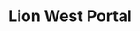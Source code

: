 ---
layout: place
title: "Lion West Portal"
permalink: /california/san-francisco/lion-west-portal.html
stateAbbr: CA
stateName: California
cityName: San Francisco
seo:
  name: "Lion West Portal"
  type: Restaurant
  links: https://lionwestportal.com/
description: "Lion West Portal serves delicious sushi in San Francisco, California. Try fresh Japanese dishes for a great dining experience. Available for, and dinner."
place_id: ChIJoTonKAB9j4AREVbqEuhgHYw
photos:
  - name: >-
      places/ChIJoTonKAB9j4AREVbqEuhgHYw/photos/AeeoHcJCZyhqrmeE1NC1U6JWs88JfV5n62O1rdCesMWExL9VcHrwXlHcIU8-1XUe8LANgywSFvv_rpB75ANffTUvhoMScblzVc6vjd9OBzew3FlG33iy5T0UgpOlBuW7FGK1LLzW3cRTEJ9dJ-neiArlt0lf7RKjwxtsZqHm6Q_xT74mEYJab1wBQlLsJY8pVncPMJUb2CN59s67RI8TKP3DJmX0pOfIydhe4-21yLkbaZBHmmnvAcCn0Cc5yzwj30HwhVTopL5JAos1yScqXr7d-YXyIIUpyRIkN9A43f3EorizJVjP4g4WXDPjYEsTAOzcbdSLaaWEh0T0MH9kjEjdMijEDDUp8uYPyU7rEoH2JdtH_D8fdExqorEZmuJcmTGQPsUJYvPAeuXZc2Zc7HOBl71unkEf8pjOt0jO-ujQePtYIg
    widthPx: 4800
    heightPx: 3600
    authorAttributions:
      - displayName: Mike Gaal
        uri: https://maps.google.com/maps/contrib/108204102116438754698
        photoUri: >-
          https://lh3.googleusercontent.com/a-/ALV-UjUoYm7YO5zs8XkHAMYMSBes46wbRoMtsrCa6s3yWEJ0AT9nUDZpYQ=s100-p-k-no-mo
    flagContentUri: >-
      https://www.google.com/local/imagery/report/?cb_client=maps_api_places.places_api&image_key=!1e10!2sCIHM0ogKEICAgIDPrp32UA&hl=en-US
    googleMapsUri: >-
      https://www.google.com/maps/place//data=!3m4!1e2!3m2!1sCIHM0ogKEICAgIDPrp32UA!2e10!4m2!3m1!1s0x808f7d0028273aa1:0x8c1d60e812ea5611
  - name: >-
      places/ChIJoTonKAB9j4AREVbqEuhgHYw/photos/AeeoHcIRKXfJWLLcdFvJrVKdm2rOVLyZpugV1ttQsVVIlwxYDSiDJ7uyS08FUF94LZFjzr9Hv52AZWosiWfj2Isatc68_gYeSC5WLHNn7sHAaXPx7zuWyNf2ylnqMacL8O96Y6GLhB9WeUmxxgeQE6DJ-qG2vEQOhImiBIeGZrGdmDOL6oItQ6rUmLVP82tzI7qKQjkHNQ-UVsuV0jK9ONs7ZicogbGX3v0Qz6Y1UQdqlc0AB62vCjLUCWB6WeXxWfdDUu1rNFh1W8XCqfzDN_udP0ap_3Sh5JnbcagMLPzffxL4mLHxRNN5XANMuUB9nuY-JebMpmtq65B2H7qyYRapF_TmxOmU5hQK_LCURkOVmOlRZjoSILjGy0CJHJYv1msWN26n5yWUEE9pdDHlTUyNKoq3J3wlmr4I-viSNHZYQ9Mm1Q
    widthPx: 4032
    heightPx: 3024
    authorAttributions:
      - displayName: Grace Yuen
        uri: https://maps.google.com/maps/contrib/108110912267176227388
        photoUri: >-
          https://lh3.googleusercontent.com/a/ACg8ocKy_VcFQPaUVdGmEjTqyxaZJ98zvV_DPPJbAMWBacAaezTbNA=s100-p-k-no-mo
    flagContentUri: >-
      https://www.google.com/local/imagery/report/?cb_client=maps_api_places.places_api&image_key=!1e10!2sCIHM0ogKEICAgMCI9czZbw&hl=en-US
    googleMapsUri: >-
      https://www.google.com/maps/place//data=!3m4!1e2!3m2!1sCIHM0ogKEICAgMCI9czZbw!2e10!4m2!3m1!1s0x808f7d0028273aa1:0x8c1d60e812ea5611
  - name: >-
      places/ChIJoTonKAB9j4AREVbqEuhgHYw/photos/AeeoHcKebRx3FrRhTwS231rq0ldZdpWFnRZN7EutEjBtX-wt4RSgZvHSab0dFLzCu04tO4dvxusqUjAksL-HAWOPMW568pCNf2t3BYoPuN_ZIVTvndrvXmD8cXH6582VFGeLz6jadGlhy2vCSkL6dZfyJ01flLpOeCJcRmVCAKqRJqNO8Q-XHuppuAukOpNU_gRPoE_vd7WUJxPx2u5TzwWwoeq-WE6L8qwJHQWLIBp_gwaOhFJ2qukWKFLPcUmnQwnt-GbMwXVFRbvg2pAZjXGIU1mkp2LBuMihuCL-dhuSLIz5SUseOzegjI95euICIsQpwab88fvNL4ADav14F--YXZi4NM5cqejMf1He7i6f1ToEZOghwS9s2ipsAot0gcIzoW4vqLkXuqPhO1wdIBqIazJsLOWBcD8x7BmkPOWe4eaa7Rc
    widthPx: 4032
    heightPx: 3024
    authorAttributions:
      - displayName: Gaelen Gates
        uri: https://maps.google.com/maps/contrib/107636754349613569316
        photoUri: >-
          https://lh3.googleusercontent.com/a-/ALV-UjWnoFYUaYn1OcFXDGOBDAwC9iH9osbbS7c3uygTxL319HFQsiOz=s100-p-k-no-mo
    flagContentUri: >-
      https://www.google.com/local/imagery/report/?cb_client=maps_api_places.places_api&image_key=!1e10!2sCIHM0ogKEICAgMDA7oSnuwE&hl=en-US
    googleMapsUri: >-
      https://www.google.com/maps/place//data=!3m4!1e2!3m2!1sCIHM0ogKEICAgMDA7oSnuwE!2e10!4m2!3m1!1s0x808f7d0028273aa1:0x8c1d60e812ea5611
  - name: >-
      places/ChIJoTonKAB9j4AREVbqEuhgHYw/photos/AeeoHcLs55a8kL76C14ue1VvzQ5tsa3hf7Sr54LC8-NWYHBzYyBVYN6j91xZ-K1TpJXwQjKx5ay7-hM3XRWTpO4fnMhFVMBn1bjxPTs_W4EOG3ZayTc55kPRyj27SBvIFzCuodTtxqcSPoeAU4JGbFFTXXePzUI21CKg6yUcAvqFgxIkfHYk-P-c0sSLDZ4hXGl-l1Y10js6EI9xajyP6Mi2JjORUgmMip4NmYARpju_5Sl049yMXsyhzEBKEP9ebHxHMCbf6gt5lH3rwgf-JM4XDrqOWHak_eDYsFH8VvAKPkR1NpNQj3F1DR6uCEVAxvszM9yj_sv3e8NIBe02hw7KkrTNlq_MUpZnAo5NWmax4fIbKOs3aVcfoSxRTgX3VsknTj0wTJW1vDRVUvslAeMa2OjWxmj_0A_bIxFwER65B9A
    widthPx: 4032
    heightPx: 3024
    authorAttributions:
      - displayName: Claudio Palma
        uri: https://maps.google.com/maps/contrib/100190772748742117107
        photoUri: >-
          https://lh3.googleusercontent.com/a-/ALV-UjXx1JvRrjP37sSS2T7AdNLvwLFKvTOypxWqBU95XMXxTpGdJsr5=s100-p-k-no-mo
    flagContentUri: >-
      https://www.google.com/local/imagery/report/?cb_client=maps_api_places.places_api&image_key=!1e10!2sCIHM0ogKEICAgICvo72zOQ&hl=en-US
    googleMapsUri: >-
      https://www.google.com/maps/place//data=!3m4!1e2!3m2!1sCIHM0ogKEICAgICvo72zOQ!2e10!4m2!3m1!1s0x808f7d0028273aa1:0x8c1d60e812ea5611
  - name: >-
      places/ChIJoTonKAB9j4AREVbqEuhgHYw/photos/AeeoHcIe5B0eOKemEcfUpPZjUrtpU5tlupHrNMnQdh4_NHnhjsZ89agekkIxmN7JnXoyUa0akojo2ceXCsl9Ngvg4Iaes1hh1VS1QVmj7yUo8GyhWwh5GKSBRO2kUSXsZWAZEOYRZaFWRps1Az1bu5pIwxh9GvqLqL-n4AAsMT774T7fziZurRcDyr5xGTBifi0u7h7lN77T4L6XhCA5whSAhjeOuwxSGYYQKM_byTCEmPTTEVdt3caOF1aL6maAm8pzYoTRbD0QXqm15NXll09JjIxATMvozwDTMaQ4OSngqQU_Syn63eBHUKSC_MUgqKHnqYSC19DBaSEXN-4TEWMOgBL4bVeQrGr5ety6sGJm16tQGL-zRSdshK_DjfowTV9EhsJobN2ffQ-jn93b2Ds-6BXol9roFx62dlk16n4mwnDxgMk
    widthPx: 4000
    heightPx: 3000
    authorAttributions:
      - displayName: Paul Chan
        uri: https://maps.google.com/maps/contrib/104085603801790709162
        photoUri: >-
          https://lh3.googleusercontent.com/a/ACg8ocKf-7PuxQ5FrExgluDNulVxO8jiEfakhcevgxiIL_TVzsRMAA=s100-p-k-no-mo
    flagContentUri: >-
      https://www.google.com/local/imagery/report/?cb_client=maps_api_places.places_api&image_key=!1e10!2sCIHM0ogKEICAgMCw85KN9wE&hl=en-US
    googleMapsUri: >-
      https://www.google.com/maps/place//data=!3m4!1e2!3m2!1sCIHM0ogKEICAgMCw85KN9wE!2e10!4m2!3m1!1s0x808f7d0028273aa1:0x8c1d60e812ea5611
  - name: >-
      places/ChIJoTonKAB9j4AREVbqEuhgHYw/photos/AeeoHcLvsVXt3hEKQk-M3VJn0n06gUhaY4p9wjxqSjnVIQxKxtIWo7h_sLv17uM80I-tfK-eOvBNZbA_qeuqcTNfnhxQS9BgLlCFBwsEY6aONOUjZ_8ONqZn877C1wzunt9D5AuaTBB50w2UnSuUI4jo3FjBnhpLHLq-Gb7_fX3rCJR8zgwTmslV18ENGRwttz4HNk-tzSsCp2V_MsCpt7-O_S8FuKIWus56DPL52Sa1g9qOyS-z9xb1EOIL4bIloUheeEdHKnBAeUFT7ZyJNUdJhrDUIHRptbL2tME30MXsvDi8sLTDaSLIVEvMxAQfG8zX28VBkk13bZtcoyFudurctlb2hEcDTqyKofZ-GqL87XNfXi560eGEc11VckDaATYkb-ef6nzWDXnIh5AySq9Fy1PAnqrCq2sQG8o943hiMsLXRXKr
    widthPx: 3600
    heightPx: 4800
    authorAttributions:
      - displayName: Claudio Palma
        uri: https://maps.google.com/maps/contrib/100190772748742117107
        photoUri: >-
          https://lh3.googleusercontent.com/a-/ALV-UjXx1JvRrjP37sSS2T7AdNLvwLFKvTOypxWqBU95XMXxTpGdJsr5=s100-p-k-no-mo
    flagContentUri: >-
      https://www.google.com/local/imagery/report/?cb_client=maps_api_places.places_api&image_key=!1e10!2sCIHM0ogKEICAgICvo72z2QE&hl=en-US
    googleMapsUri: >-
      https://www.google.com/maps/place//data=!3m4!1e2!3m2!1sCIHM0ogKEICAgICvo72z2QE!2e10!4m2!3m1!1s0x808f7d0028273aa1:0x8c1d60e812ea5611
  - name: >-
      places/ChIJoTonKAB9j4AREVbqEuhgHYw/photos/AeeoHcIyE_1M33mieTFKNrc7acrBwTFXjYyyASSQigtd5R3uf55rzEwQpuKW7Uohw97wJ6pn58iiGPnQjhmEmEUnUYYsrTluS7nZVACERsomsczbzf1-leTH1STahjpvVhDdRutp9HsZ33-FFXDgXr8ehOpXLPtMpR2McVFOyDkSbsRHt16Egx0uSJxi_ivRWu9pnAiOHhBwJQv6MNaXiCtM1O17CK_py8KJklUVDAhS6eNs7Ipfh3Mp0k3t-Zu0VUqKjiIilgjn5OxrRyJua0gX86aq4F8iPXRdeheX1ToxWjVA9ptKbMV7Y3m8Q-fqIRNpG0iYBYbeVukVIZUP0ucspM7r800dUS1ZsQV_4u1fs3jmikZg0_Ik1ho_Kz8_iHwTHXp5xiJy4Trvz98MFJcI1z1JG7vu527LlQRBiomLaHw08Q
    widthPx: 4000
    heightPx: 3000
    authorAttributions:
      - displayName: Paul Chan
        uri: https://maps.google.com/maps/contrib/104085603801790709162
        photoUri: >-
          https://lh3.googleusercontent.com/a/ACg8ocKf-7PuxQ5FrExgluDNulVxO8jiEfakhcevgxiIL_TVzsRMAA=s100-p-k-no-mo
    flagContentUri: >-
      https://www.google.com/local/imagery/report/?cb_client=maps_api_places.places_api&image_key=!1e10!2sCIHM0ogKEICAgMCw85KNNw&hl=en-US
    googleMapsUri: >-
      https://www.google.com/maps/place//data=!3m4!1e2!3m2!1sCIHM0ogKEICAgMCw85KNNw!2e10!4m2!3m1!1s0x808f7d0028273aa1:0x8c1d60e812ea5611
  - name: >-
      places/ChIJoTonKAB9j4AREVbqEuhgHYw/photos/AeeoHcKCJtFrwYAxYybDkRtbTFCcG6fN67RxjeIvvQuMebJthgSmDTqjmPsMUWU_VPwGjjWGn61jYXaKwefRVW9DglK2ZvTkon8ZZI3gkkOg6pu83qtxF7lfZ-VUZN98S70oBnAbldgcJPf5W_FdhIkkknDDsaOiQVvbWpx86F2aVdhREgyyNbBqlijICWzgeO8pr-Ln7nd68iUxBZlxrL7k0na5cbnu_fSgW_znyiq7M5K8uB2qSjKAFBxg_zMwijYoZjGIoJUEicPpWpsbGoPteaSIT6w5G11dlUngqshp268eY4aYPvHcq4a5kOLICV_8nuYgjYlhJ7bP_KeqreqqjIgaFG6wn_O_0Qr3YViKThORXBEQvoTZc9NHWCTusBQALyrq3vC5oIb1oQqhjp4bkc6cjZkjtn77nKHZ6c6BwKpofVQ9
    widthPx: 3024
    heightPx: 4032
    authorAttributions:
      - displayName: Ric Lee
        uri: https://maps.google.com/maps/contrib/104520885142305916611
        photoUri: >-
          https://lh3.googleusercontent.com/a-/ALV-UjW1zSDGElYZy89xtGHj63yKDvF8Fv4RcznT-Cs_QQlQCKZrcUXl=s100-p-k-no-mo
    flagContentUri: >-
      https://www.google.com/local/imagery/report/?cb_client=maps_api_places.places_api&image_key=!1e10!2sCIHM0ogKEICAgICP3uDY6QE&hl=en-US
    googleMapsUri: >-
      https://www.google.com/maps/place//data=!3m4!1e2!3m2!1sCIHM0ogKEICAgICP3uDY6QE!2e10!4m2!3m1!1s0x808f7d0028273aa1:0x8c1d60e812ea5611
  - name: >-
      places/ChIJoTonKAB9j4AREVbqEuhgHYw/photos/AeeoHcJvb60R5pYO9Q1LZjIfDz8ERlwUFvCsrls0tbzJuRaAlQkxljxd2i5tzKaqt9BpNt_CUFvwYwT2NaKPyTLe8WuYA6rn-FG3KfQKYrsc6Bs9Wr84aSstaXOsp-9Tzc5t_tL97axTVYo85gI8xD6Zclt0H1Zg8iCL1PdskuUYV-N4AQbbxvcMnoRRy71TfFv4oPf_gSmHA7F_VRIQSAsg4uHV6LcMH6A1RXHwh2bR_6ODeaAbBBAGZa6F5dsNNy01IdO4T8GEnNUpalXsALpCn8HT5tehFMbJ0ocPuqMRNiGNm3RsNK7qkn8C1ZeedLvAS2BbEz8O8-zhcUE9UCx_o5mSLLw-HYNiRtklWl1cvt2x3OTte2Tw2RQVQQyMSZmgCHi5whvFNdBMAxaoX0JW1OSPdQQO6Y0jyFK9SQbYrxJhMQ
    widthPx: 640
    heightPx: 532
    authorAttributions:
      - displayName: Drew Tillotson
        uri: https://maps.google.com/maps/contrib/117544953173352534404
        photoUri: >-
          https://lh3.googleusercontent.com/a/ACg8ocIn4jBgqmgwzCsDWElrYA-WX_IJaBU8hwj_trHpDucasuf9fg=s100-p-k-no-mo
    flagContentUri: >-
      https://www.google.com/local/imagery/report/?cb_client=maps_api_places.places_api&image_key=!1e10!2sCIHM0ogKEICAgICv7JjUfg&hl=en-US
    googleMapsUri: >-
      https://www.google.com/maps/place//data=!3m4!1e2!3m2!1sCIHM0ogKEICAgICv7JjUfg!2e10!4m2!3m1!1s0x808f7d0028273aa1:0x8c1d60e812ea5611
  - name: >-
      places/ChIJoTonKAB9j4AREVbqEuhgHYw/photos/AeeoHcLRAEyU4ThO4CzByfayb67WYaNkDvf6eNni508qL_fcY68j5gaFWb_3NpZL1K80fgLCYyWCW2Yb-bnfor0HagCpzVKuvgdiDBYOSEWLSgGXyIbn2ZyzDU9wEatU_iIULHMAnQZWTLW6egTicwGSh0iqDoghWK6tC7MtPFbGJj2PND1HgLv2X3ASVpxf6VDbalT1urwYJmHD1OPOQbrvmvDCOLtHc54IT7MlITCRG-6xSJVtf5w6DacsDrPGzOkdp8gvuBisnkgiXWnikF0Y-ijVkdg-4Mj30DQBzHDorIl-ORwaQO8tyrOcS1eiV9iBXhltNrzGVUntHww6-_AejvwlmtgsghPDQPq30RxcZVqtjgLw6cKRNg1l31KT9I-Wr5129pmUSImB3dA57uR4fj1m2WbCrtg6xf4m_gyOElUgrg
    widthPx: 3024
    heightPx: 4032
    authorAttributions:
      - displayName: Grace Yuen
        uri: https://maps.google.com/maps/contrib/108110912267176227388
        photoUri: >-
          https://lh3.googleusercontent.com/a/ACg8ocKy_VcFQPaUVdGmEjTqyxaZJ98zvV_DPPJbAMWBacAaezTbNA=s100-p-k-no-mo
    flagContentUri: >-
      https://www.google.com/local/imagery/report/?cb_client=maps_api_places.places_api&image_key=!1e10!2sCIHM0ogKEICAgMCI9czZXw&hl=en-US
    googleMapsUri: >-
      https://www.google.com/maps/place//data=!3m4!1e2!3m2!1sCIHM0ogKEICAgMCI9czZXw!2e10!4m2!3m1!1s0x808f7d0028273aa1:0x8c1d60e812ea5611
address: 301 W Portal Ave, San Francisco, CA 94127, USA
street: 301 W Portal Ave
city: San Francisco
state: CA
zip: '94127'
country: USA
neighborhood: West of Twin Peaks
latitude: '37.737752'
longitude: '-122.468963'
accessibility_options:
  wheelchairAccessibleEntrance: true
business_status: OPERATIONAL
name: Lion West Portal
google_maps_links:
  directionsUri: >-
    https://www.google.com/maps/dir//''/data=!4m7!4m6!1m1!4e2!1m2!1m1!1s0x808f7d0028273aa1:0x8c1d60e812ea5611!3e0
  placeUri: https://maps.google.com/?cid=10096332489500546577
  writeAReviewUri: >-
    https://www.google.com/maps/place//data=!4m3!3m2!1s0x808f7d0028273aa1:0x8c1d60e812ea5611!12e1
  reviewsUri: >-
    https://www.google.com/maps/place//data=!4m4!3m3!1s0x808f7d0028273aa1:0x8c1d60e812ea5611!9m1!1b1
  photosUri: >-
    https://www.google.com/maps/place//data=!4m3!3m2!1s0x808f7d0028273aa1:0x8c1d60e812ea5611!10e5
primary_type: Sushi Restaurant
opening_hours:
  regular: null
  current: null
secondary_opening_hours:
  regular:
    weekdayDescriptions: null
    type: null
  current:
    weekdayDescriptions: null
    type: null
phone: null
price_level: null
price_range: $30 &ndash; $50
rating: '4.6'
rating_count: 29
website: https://lionwestportal.com/
reviews:
  - name: >-
      places/ChIJoTonKAB9j4AREVbqEuhgHYw/reviews/ChZDSUhNMG9nS0VJQ0FnTURBN29TOVpBEAE
    relativePublishTimeDescription: 2 months ago
    rating: 5
    text:
      text: >-
        LOVE this place! We’d been missing a great vegan sushi place ever since
        Tataki Canyon closed, and I’m so glad Lion opened. Everything we had was
        delicious, and the little carts going around, Dim Sum-style, were a nice
        treat. Service was wonderful. The no-tips model makes me feel good about
        patronizing an establishment that pays its servers fairly rather than
        forcing them to rely on tips. We’ll be back here frequently.
      languageCode: en
    originalText:
      text: >-
        LOVE this place! We’d been missing a great vegan sushi place ever since
        Tataki Canyon closed, and I’m so glad Lion opened. Everything we had was
        delicious, and the little carts going around, Dim Sum-style, were a nice
        treat. Service was wonderful. The no-tips model makes me feel good about
        patronizing an establishment that pays its servers fairly rather than
        forcing them to rely on tips. We’ll be back here frequently.
      languageCode: en
    authorAttribution:
      displayName: Gaelen Gates
      uri: https://www.google.com/maps/contrib/107636754349613569316/reviews
      photoUri: >-
        https://lh3.googleusercontent.com/a-/ALV-UjWnoFYUaYn1OcFXDGOBDAwC9iH9osbbS7c3uygTxL319HFQsiOz=s128-c0x00000000-cc-rp-mo
    publishTime: '2025-02-09T04:46:25.330693Z'
    flagContentUri: >-
      https://www.google.com/local/review/rap/report?postId=ChZDSUhNMG9nS0VJQ0FnTURBN29TOVpBEAE&d=17924085&t=1
    googleMapsUri: >-
      https://www.google.com/maps/reviews/data=!4m6!14m5!1m4!2m3!1sChZDSUhNMG9nS0VJQ0FnTURBN29TOVpBEAE!2m1!1s0x808f7d0028273aa1:0x8c1d60e812ea5611
  - name: >-
      places/ChIJoTonKAB9j4AREVbqEuhgHYw/reviews/ChZDSUhNMG9nS0VJQ0FnTUN3ODVLTlJ3EAE
    relativePublishTimeDescription: 3 weeks ago
    rating: 5
    text:
      text: >-
        Great addition to the neighborhood. The food is not your typical sushi
        fare. More like little dishes, grilled items, selection of rolls and
        other innovative chef specials. Everything is super fresh and tasty.
      languageCode: en
    originalText:
      text: >-
        Great addition to the neighborhood. The food is not your typical sushi
        fare. More like little dishes, grilled items, selection of rolls and
        other innovative chef specials. Everything is super fresh and tasty.
      languageCode: en
    authorAttribution:
      displayName: Paul Chan
      uri: https://www.google.com/maps/contrib/104085603801790709162/reviews
      photoUri: >-
        https://lh3.googleusercontent.com/a/ACg8ocKf-7PuxQ5FrExgluDNulVxO8jiEfakhcevgxiIL_TVzsRMAA=s128-c0x00000000-cc-rp-mo-ba6
    publishTime: '2025-03-21T03:49:46.899571Z'
    flagContentUri: >-
      https://www.google.com/local/review/rap/report?postId=ChZDSUhNMG9nS0VJQ0FnTUN3ODVLTlJ3EAE&d=17924085&t=1
    googleMapsUri: >-
      https://www.google.com/maps/reviews/data=!4m6!14m5!1m4!2m3!1sChZDSUhNMG9nS0VJQ0FnTUN3ODVLTlJ3EAE!2m1!1s0x808f7d0028273aa1:0x8c1d60e812ea5611
  - name: >-
      places/ChIJoTonKAB9j4AREVbqEuhgHYw/reviews/ChZDSUhNMG9nS0VJQ0FnTUNRX082Wk5nEAE
    relativePublishTimeDescription: a month ago
    rating: 5
    text:
      text: >-
        You can taste the quality in the food. The fish tastes so fresh and the
        flavor profile is elegant and well balanced. An experience overall!
        Service is also just so great. I love how they come out with different
        appetizers in a cart to choose from. Mun & Suki were wonderful!
      languageCode: en
    originalText:
      text: >-
        You can taste the quality in the food. The fish tastes so fresh and the
        flavor profile is elegant and well balanced. An experience overall!
        Service is also just so great. I love how they come out with different
        appetizers in a cart to choose from. Mun & Suki were wonderful!
      languageCode: en
    authorAttribution:
      displayName: Elisabeth Rodriguez
      uri: https://www.google.com/maps/contrib/102611513956987379465/reviews
      photoUri: >-
        https://lh3.googleusercontent.com/a/ACg8ocJObM_8FJxhsmTfdUDlm1xcqZdxqk73RSmmdWe4_TNMICRfEg=s128-c0x00000000-cc-rp-mo
    publishTime: '2025-03-03T04:20:42.592048Z'
    flagContentUri: >-
      https://www.google.com/local/review/rap/report?postId=ChZDSUhNMG9nS0VJQ0FnTUNRX082Wk5nEAE&d=17924085&t=1
    googleMapsUri: >-
      https://www.google.com/maps/reviews/data=!4m6!14m5!1m4!2m3!1sChZDSUhNMG9nS0VJQ0FnTUNRX082Wk5nEAE!2m1!1s0x808f7d0028273aa1:0x8c1d60e812ea5611
  - name: >-
      places/ChIJoTonKAB9j4AREVbqEuhgHYw/reviews/ChdDSUhNMG9nS0VJQ0FnTUN3bnJ5ZW13RRAB
    relativePublishTimeDescription: 3 weeks ago
    rating: 5
    text:
      text: >-
        Heya (vegan) and Bow to your sensei (vegan) were both recommended by the
        waitress and they both did not disappoint!! Both were delicious - but I
        must say the Heya roll won my top choice. All the flavors in the roll
        and the vegan salmon made me feel like I was enjoying a ‘real sushi
        roll’ 😍


        It was also nice to have the whole top floor section to ourselves while
        eating 🤗 the waitress was attentive and friendly.


        The only things I wouldn’t order again were the two items from the dim
        sum cart (see photos) as they were just alright - too much rice
      languageCode: en
    originalText:
      text: >-
        Heya (vegan) and Bow to your sensei (vegan) were both recommended by the
        waitress and they both did not disappoint!! Both were delicious - but I
        must say the Heya roll won my top choice. All the flavors in the roll
        and the vegan salmon made me feel like I was enjoying a ‘real sushi
        roll’ 😍


        It was also nice to have the whole top floor section to ourselves while
        eating 🤗 the waitress was attentive and friendly.


        The only things I wouldn’t order again were the two items from the dim
        sum cart (see photos) as they were just alright - too much rice
      languageCode: en
    authorAttribution:
      displayName: Victoria Thuy Vy Milaniya
      uri: https://www.google.com/maps/contrib/115148681570176967776/reviews
      photoUri: >-
        https://lh3.googleusercontent.com/a-/ALV-UjUc1RT_cTm9Y4k6NF6B9a94yORegEI5BAh44pBm7vYLdIIM2Jk=s128-c0x00000000-cc-rp-mo-ba3
    publishTime: '2025-03-19T02:18:08.353089Z'
    flagContentUri: >-
      https://www.google.com/local/review/rap/report?postId=ChdDSUhNMG9nS0VJQ0FnTUN3bnJ5ZW13RRAB&d=17924085&t=1
    googleMapsUri: >-
      https://www.google.com/maps/reviews/data=!4m6!14m5!1m4!2m3!1sChdDSUhNMG9nS0VJQ0FnTUN3bnJ5ZW13RRAB!2m1!1s0x808f7d0028273aa1:0x8c1d60e812ea5611
  - name: >-
      places/ChIJoTonKAB9j4AREVbqEuhgHYw/reviews/ChdDSUhNMG9nS0VJQ0FnSUNQOVlPSmxRRRAB
    relativePublishTimeDescription: 4 months ago
    rating: 5
    text:
      text: >-
        I visited during their soft open, it was just their fourth night of
        business. The service was still getting itself worked out, so things
        were a little slower than I would have liked, but things were on par
        with other soft open operations I've seen.


        The food was really good and more than made up for the front-of-house
        hiccups. The dishes were unique and filled with a host of flavors. We
        ordered one main from the menu and then had a bunch from the cart. This
        place will be GREAT if you have a mix of omnivores, vegetarians, and
        vegans.


        We ordered "Paul the Pilot", named in honor of a customer which has
        followed the chef in various restaurants through the years. The dish is
        cooked table-side using open flame, it's really an experience. What
        emerges from the foil is a delicious combination of flavors.


        Next the restaurant has a cart that comes around every 5-10 minutes with
        small plates that might be sushi, maki, or a variety of other
        interesting creations. I can't remember exactly all the things we
        ordered, but they included scallop sashimi, vegan "salmon" sashimi, a
        couple of rolls, and bean curd pockets filled with rice and sea urchin.


        A great "bonus" for this place is that it is tip-free. I love not having
        this pressure. I thought the prices were reasonable, and if I take 20%
        off, the prices are quite good. Thank you to the chef/owner who decided,
        "let's just put the real cost on the menu"!


        Do GO HERE if you want a calm atmosphere to enjoy unique dishes, in each
        of which you will find a complimenting set of flavors, and an
        interesting dining style, thanks to the mix of menu and surprises from
        the cart.


        Do NOT GO HERE, probably, if you're looking for a fast bite as parents
        with a couple of kids. The service is likely to be a little slower than
        you want and the dishes might be a challenge for picky or nervous
        diners.
      languageCode: en
    originalText:
      text: >-
        I visited during their soft open, it was just their fourth night of
        business. The service was still getting itself worked out, so things
        were a little slower than I would have liked, but things were on par
        with other soft open operations I've seen.


        The food was really good and more than made up for the front-of-house
        hiccups. The dishes were unique and filled with a host of flavors. We
        ordered one main from the menu and then had a bunch from the cart. This
        place will be GREAT if you have a mix of omnivores, vegetarians, and
        vegans.


        We ordered "Paul the Pilot", named in honor of a customer which has
        followed the chef in various restaurants through the years. The dish is
        cooked table-side using open flame, it's really an experience. What
        emerges from the foil is a delicious combination of flavors.


        Next the restaurant has a cart that comes around every 5-10 minutes with
        small plates that might be sushi, maki, or a variety of other
        interesting creations. I can't remember exactly all the things we
        ordered, but they included scallop sashimi, vegan "salmon" sashimi, a
        couple of rolls, and bean curd pockets filled with rice and sea urchin.


        A great "bonus" for this place is that it is tip-free. I love not having
        this pressure. I thought the prices were reasonable, and if I take 20%
        off, the prices are quite good. Thank you to the chef/owner who decided,
        "let's just put the real cost on the menu"!


        Do GO HERE if you want a calm atmosphere to enjoy unique dishes, in each
        of which you will find a complimenting set of flavors, and an
        interesting dining style, thanks to the mix of menu and surprises from
        the cart.


        Do NOT GO HERE, probably, if you're looking for a fast bite as parents
        with a couple of kids. The service is likely to be a little slower than
        you want and the dishes might be a challenge for picky or nervous
        diners.
      languageCode: en
    authorAttribution:
      displayName: Justin Mattson
      uri: https://www.google.com/maps/contrib/103201238410770468762/reviews
      photoUri: >-
        https://lh3.googleusercontent.com/a-/ALV-UjXSvEL3rWJh1sq_BFugwdnhgCqwwr8xPPJLPcxMYHUgSIHCy7LJ6Q=s128-c0x00000000-cc-rp-mo-ba3
    publishTime: '2024-11-26T19:17:15.157857Z'
    flagContentUri: >-
      https://www.google.com/local/review/rap/report?postId=ChdDSUhNMG9nS0VJQ0FnSUNQOVlPSmxRRRAB&d=17924085&t=1
    googleMapsUri: >-
      https://www.google.com/maps/reviews/data=!4m6!14m5!1m4!2m3!1sChdDSUhNMG9nS0VJQ0FnSUNQOVlPSmxRRRAB!2m1!1s0x808f7d0028273aa1:0x8c1d60e812ea5611
parking_options: null
payment_options:
  acceptsCreditCards: true
  acceptsCashOnly: false
allow_dogs: null
curbside_pickup: false
delivery: false
dine_in: true
good_for_children: false
good_for_groups: null
good_for_sports: false
live_music: false
menu_for_children: false
outdoor_seating: null
reservable: true
restroom: true
serves_beer: null
serves_breakfast: null
serves_brunch: null
serves_cocktails: null
serves_coffee: null
serves_dinner: true
serves_dessert: true
serves_lunch: null
serves_vegetarian_food: null
serves_wine: null
takeout: null
summary: null

---